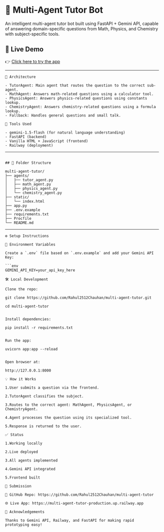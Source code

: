 # 🤖 Multi-Agent Tutor Bot

An intelligent multi-agent tutor bot built using FastAPI + Gemini API, capable of answering domain-specific questions from Math, Physics, and Chemistry with subject-specific tools.

## 🚀 Live Demo

👉 [Click here to try the app](https://multi-agent-tutor-production.up.railway.app)

---
```
🧩 Architecture

- TutorAgent: Main agent that routes the question to the correct sub-agent.
- MathAgent: Answers math-related questions using a calculator tool.
- PhysicsAgent: Answers physics-related questions using constants lookup.
- ChemistryAgent: Answers chemistry-related questions using a formula lookup.
- Fallback: Handles general questions and small talk.
```
```
🔧 Tools Used

- gemini-1.5-flash (for natural language understanding)
- FastAPI (backend)
- Vanilla HTML + JavaScript (frontend)
- Railway (deployment)
```
---

```

## 📁 Folder Structure

multi-agent-tutor/
├── agents/
│   ├── tutor_agent.py
│   ├── math_agent.py
│   ├── physics_agent.py
│   └── chemistry_agent.py
├── static/
│   └── index.html
├── app.py
├── .env.example
├── requirements.txt
├── Procfile
└── README.md

```

---
```
⚙️ Setup Instructions

🔑 Environment Variables

Create a `.env` file based on `.env.example` and add your Gemini API Key:

```env
GEMINI_API_KEY=your_api_key_here
```


```
🛠️ Local Development

Clone the repo:

git clone https://github.com/Rahul2512Chauhan/multi-agent-tutor.git

cd multi-agent-tutor


Install dependencies:

pip install -r requirements.txt


Run the app:

uvicorn app:app --reload


Open browser at:

http://127.0.0.1:8000
```


```
💡 How it Works

1.User submits a question via the frontend.

2.TutorAgent classifies the subject.

3.Routes to the correct agent: MathAgent, PhysicsAgent, or ChemistryAgent.

4.Agent processes the question using its specialized tool.

5.Response is returned to the user.
```

```
✅ Status

1.Working locally

2.Live deployed

3.All agents implemented

4.Gemini API integrated

5.Frontend built
```

```
📌 Submission

🔗 GitHub Repo: https://github.com/Rahul2512Chauhan/multi-agent-tutor

🌐 Live App: https://multi-agent-tutor-production.up.railway.app
```

```
🙌 Acknowledgements

Thanks to Gemini API, Railway, and FastAPI for making rapid prototyping easy!
```
